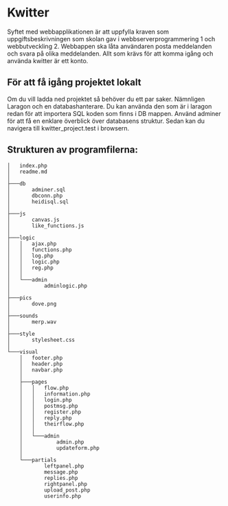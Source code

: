 # Kwitter

Syftet med webbapplikationen är att uppfylla kraven som uppgiftsbeskrivningen som skolan gav i webbserverprogrammering 1 och webbutveckling 2. Webbappen ska låta användaren posta meddelanden och svara på olika meddelanden. Allt som krävs för att komma igång och använda kwitter är ett konto.

## För att få igång projektet lokalt

Om du vill ladda ned projektet så behöver du ett par saker. Nämnligen Laragon och en databashanterare. Du kan använda den som är i laragon redan för att importera SQL koden som finns i DB mappen. Använd adminer för att få en enklare överblick över databasens struktur.
Sedan kan du navigera till kwitter_project.test i browsern.

## Strukturen av programfilerna:
```
│   index.php
│   readme.md
│
├───db
│       adminer.sql
│       dbconn.php
│       heidisql.sql
│
├───js
│       canvas.js
│       like_functions.js
│
├───logic
│   │   ajax.php
│   │   functions.php
│   │   log.php
│   │   logic.php
│   │   reg.php
│   │
│   └───admin
│           adminlogic.php
│
├───pics
│       dove.png
│
├───sounds
│       merp.wav
│
├───style
│       stylesheet.css
│
└───visual
    │   footer.php
    │   header.php
    │   navbar.php
    │
    ├───pages
    │   │   flow.php
    │   │   information.php
    │   │   login.php
    │   │   postmsg.php
    │   │   register.php
    │   │   reply.php
    │   │   theirflow.php
    │   │
    │   └───admin
    │           admin.php
    │           updateform.php
    │
    └───partials
            leftpanel.php
            message.php
            replies.php
            rightpanel.php
            upload_post.php
            userinfo.php
```